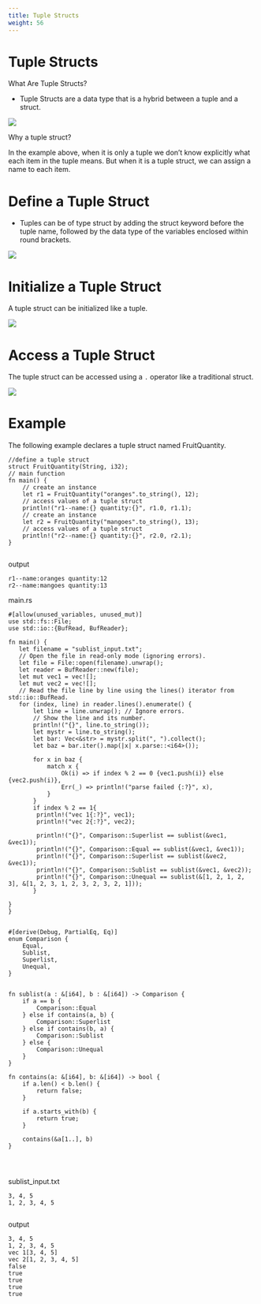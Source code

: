 ```yaml
---
title: Tuple Structs
weight: 56
---
```




# Tuple Structs

What Are Tuple Structs? 
- Tuple Structs are a data type that is a hybrid between a tuple and a struct.

![](/img/diagrams/95.tuple-struct-ex1.png)


Why a tuple struct?

In the example above, when it is only a tuple we don’t know explicitly what each item in the tuple means. But when it is a tuple struct, we can assign a
name to each item.

 # Define a Tuple Struct 
- Tuples can be of type struct by adding the struct keyword before the tuple name, followed by the data type of the variables enclosed within round brackets.

![](/img/diagrams/96.tuple-struct-syntax.png)

# Initialize a Tuple Struct 
A tuple struct can be initialized like a tuple.

![](/img/diagrams/97.tuple-struct-init.png)

# Access a Tuple Struct 
The tuple struct can be accessed using a `.` operator like a traditional struct.

![](/img/diagrams/98.tuple-struct-access.png)

# Example
The following example declares a tuple struct named FruitQuantity.
```
//define a tuple struct
struct FruitQuantity(String, i32);
// main function
fn main() {
    // create an instance
    let r1 = FruitQuantity("oranges".to_string(), 12);
    // access values of a tuple struct
    println!("r1--name:{} quantity:{}", r1.0, r1.1);
    // create an instance
    let r2 = FruitQuantity("mangoes".to_string(), 13);
    // access values of a tuple struct
    println!("r2--name:{} quantity:{}", r2.0, r2.1);   
}


```

output

```
r1--name:oranges quantity:12
r2--name:mangoes quantity:13

```


main.rs 
```
#[allow(unused_variables, unused_mut)]
use std::fs::File;
use std::io::{BufRead, BufReader};
 
fn main() {
   let filename = "sublist_input.txt";
   // Open the file in read-only mode (ignoring errors).
   let file = File::open(filename).unwrap();
   let reader = BufReader::new(file);
   let mut vec1 = vec![];
   let mut vec2 = vec![];
   // Read the file line by line using the lines() iterator from std::io::BufRead.
   for (index, line) in reader.lines().enumerate() {
       let line = line.unwrap(); // Ignore errors.
       // Show the line and its number.
       println!("{}", line.to_string());
       let mystr = line.to_string();
       let bar: Vec<&str> = mystr.split(", ").collect();
       let baz = bar.iter().map(|x| x.parse::<i64>());

       for x in baz {
           match x {
               Ok(i) => if index % 2 == 0 {vec1.push(i)} else {vec2.push(i)},
               Err(_) => println!("parse failed {:?}", x),
           }
       }
       if index % 2 == 1{
        println!("vec 1{:?}", vec1);  
        println!("vec 2{:?}", vec2);   
   
        println!("{}", Comparison::Superlist == sublist(&vec1, &vec1));
        println!("{}", Comparison::Equal == sublist(&vec1, &vec1));
        println!("{}", Comparison::Superlist == sublist(&vec2, &vec1));
        println!("{}", Comparison::Sublist == sublist(&vec1, &vec2));
        println!("{}", Comparison::Unequal == sublist(&[1, 2, 1, 2, 3], &[1, 2, 3, 1, 2, 3, 2, 3, 2, 1]));
       }

}
}


#[derive(Debug, PartialEq, Eq)]
enum Comparison {
    Equal,
    Sublist,
    Superlist,
    Unequal,
}


fn sublist(a : &[i64], b : &[i64]) -> Comparison {
    if a == b {
        Comparison::Equal
    } else if contains(a, b) {
        Comparison::Superlist
    } else if contains(b, a) {
        Comparison::Sublist
    } else {
        Comparison::Unequal
    }
}

fn contains(a: &[i64], b: &[i64]) -> bool {
    if a.len() < b.len() {
        return false;
    }

    if a.starts_with(b) {
        return true;
    }

    contains(&a[1..], b)
}




```
sublist_input.txt

```
3, 4, 5
1, 2, 3, 4, 5


```
output 

```
3, 4, 5
1, 2, 3, 4, 5
vec 1[3, 4, 5]
vec 2[1, 2, 3, 4, 5]
false
true
true
true
true



```


